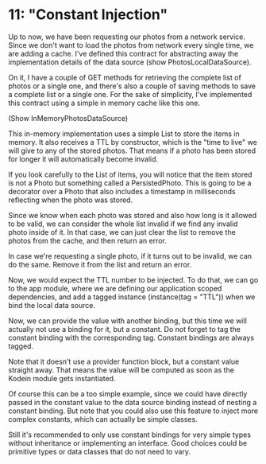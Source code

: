 # 11: "Constant Injection"

Up to now, we have been requesting our photos from a network service. Since we don't want to load the photos from
network every single time, we are adding a cache. I've defined this contract for abstracting away the implementation
details of the data source (show PhotosLocalDataSource).

On it, I have a couple of GET methods for retrieving the complete list of photos or a single one, and there's also a
couple of saving methods to save a complete list or a single one. For the sake of simplicity, I've implemented this contract
using a simple in memory cache like this one.

(Show InMemoryPhotosDataSource)

This in-memory implementation uses a simple List<Photos> to store the items in memory. It also receives a TTL by
constructor, which is the "time to live" we will give to any of the stored photos. That means if a photo has been stored
for longer it will automatically become invalid.

If you look carefully to the List of items, you will notice that the item stored is not a Photo but something called a
PersistedPhoto. This is going to be a decorator over a Photo that also includes a timestamp in milliseconds reflecting
when the photo was stored.

Since we know when each photo was stored and also how long is it allowed to be valid, we can consider the whole list
invalid if we find any invalid photo inside of it. In that case, we can just clear the list to remove the photos from
the cache, and then return an error.

In case we're requesting a single photo, if it turns out to be invalid, we can do the same. Remove it from the list and
return an error.

Now, we would expect the TTL number to be injected. To do that, we can go to the app module, where we are defining our
application scoped dependencies, and add a tagged instance (instance(tag = "TTL")) when we bind the local data source.

Now, we can provide the value with another binding, but this time we will actually not use a binding for it, but a
constant. Do not forget to tag the constant binding with the corresponding tag. Constant bindings are always tagged.

Note that it doesn't use a provider function block, but a constant value straight away. That means the value will be
computed as soon as the Kodein module gets instantiated.

Of course this can be a too simple example, since we could have directly passed in the constant value to the data
source binding instead of nesting a constant binding. But note that you could also use this feature to inject more
complex constants, which can actually be simple classes.

Still it's recommended to only use constant bindings for very simple types without inheritance or implementing an
interface. Good choices could be primitive types or data classes that do not need to vary.
